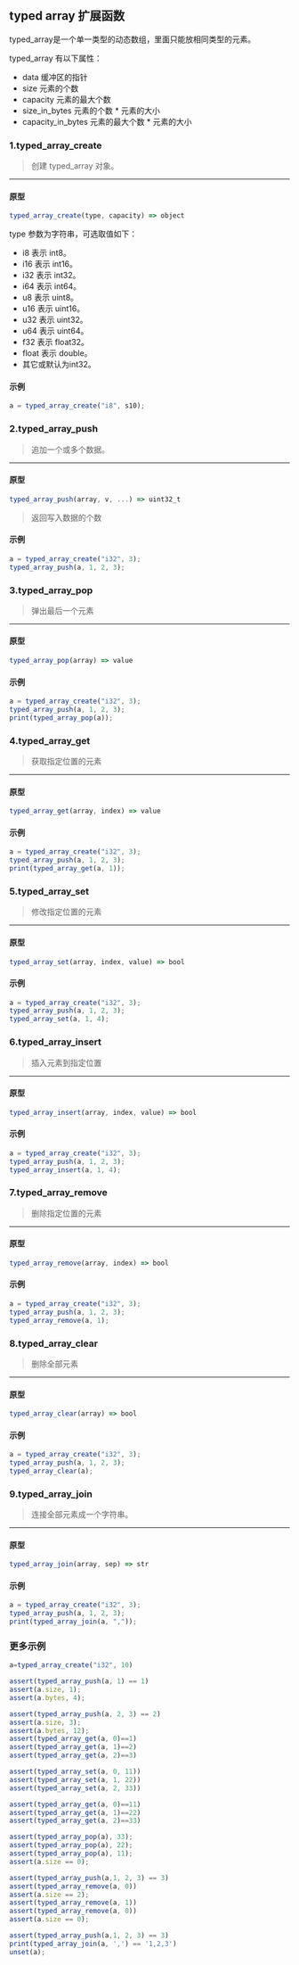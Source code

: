 ## typed array 扩展函数

typed\_array是一个单一类型的动态数组，里面只能放相同类型的元素。

typed\_array 有以下属性：

* data 缓冲区的指针
* size 元素的个数
* capacity 元素的最大个数
* size\_in\_bytes 元素的个数 * 元素的大小
* capacity\_in\_bytes 元素的最大个数 * 元素的大小

### 1.typed\_array\_create

> 创建 typed\_array 对象。
----------------------------

#### 原型

```js
typed_array_create(type, capacity) => object
```

type 参数为字符串，可选取值如下：

* i8 表示 int8。
* i16 表示 int16。
* i32 表示 int32。
* i64 表示 int64。
* u8 表示 uint8。
* u16 表示 uint16。
* u32 表示 uint32。
* u64 表示 uint64。
* f32 表示 float32。
* float 表示 double。
* 其它或默认为int32。

#### 示例

```js
a = typed_array_create("i8", s10);
```

### 2.typed\_array\_push

> 追加一个或多个数据。
----------------------------

#### 原型

```js
typed_array_push(array, v, ...) => uint32_t
```

> 返回写入数据的个数

#### 示例

```js
a = typed_array_create("i32", 3);
typed_array_push(a, 1, 2, 3);
```

### 3.typed\_array\_pop

> 弹出最后一个元素
----------------------------

#### 原型

```js
typed_array_pop(array) => value
```

#### 示例

```js
a = typed_array_create("i32", 3);
typed_array_push(a, 1, 2, 3);
print(typed_array_pop(a));
```

### 4.typed\_array\_get

> 获取指定位置的元素
----------------------------

#### 原型

```js
typed_array_get(array, index) => value
```

#### 示例

```js
a = typed_array_create("i32", 3);
typed_array_push(a, 1, 2, 3);
print(typed_array_get(a, 1));
```

### 5.typed\_array\_set

> 修改指定位置的元素
----------------------------

#### 原型

```js
typed_array_set(array, index, value) => bool
```

#### 示例

```js
a = typed_array_create("i32", 3);
typed_array_push(a, 1, 2, 3);
typed_array_set(a, 1, 4);
```

### 6.typed\_array\_insert

> 插入元素到指定位置
----------------------------

#### 原型

```js
typed_array_insert(array, index, value) => bool
```

#### 示例

```js
a = typed_array_create("i32", 3);
typed_array_push(a, 1, 2, 3);
typed_array_insert(a, 1, 4);
```

### 7.typed\_array\_remove

> 删除指定位置的元素
----------------------------

#### 原型

```js
typed_array_remove(array, index) => bool
```

#### 示例

```js
a = typed_array_create("i32", 3);
typed_array_push(a, 1, 2, 3);
typed_array_remove(a, 1);
```

### 8.typed\_array\_clear

> 删除全部元素
----------------------------

#### 原型

```js
typed_array_clear(array) => bool
```

#### 示例

```js
a = typed_array_create("i32", 3);
typed_array_push(a, 1, 2, 3);
typed_array_clear(a);
```

### 9.typed\_array\_join

> 连接全部元素成一个字符串。
----------------------------

#### 原型

```js
typed_array_join(array, sep) => str
```

#### 示例

```js
a = typed_array_create("i32", 3);
typed_array_push(a, 1, 2, 3);
print(typed_array_join(a, ","));
```

### 更多示例

```js
a=typed_array_create("i32", 10)

assert(typed_array_push(a, 1) == 1)
assert(a.size, 1);
assert(a.bytes, 4);

assert(typed_array_push(a, 2, 3) == 2)
assert(a.size, 3);
assert(a.bytes, 12);
assert(typed_array_get(a, 0)==1)
assert(typed_array_get(a, 1)==2)
assert(typed_array_get(a, 2)==3)

assert(typed_array_set(a, 0, 11))
assert(typed_array_set(a, 1, 22))
assert(typed_array_set(a, 2, 33))

assert(typed_array_get(a, 0)==11)
assert(typed_array_get(a, 1)==22)
assert(typed_array_get(a, 2)==33)

assert(typed_array_pop(a), 33);
assert(typed_array_pop(a), 22);
assert(typed_array_pop(a), 11);
assert(a.size == 0);

assert(typed_array_push(a,1, 2, 3) == 3)
assert(typed_array_remove(a, 0))
assert(a.size == 2);
assert(typed_array_remove(a, 1))
assert(typed_array_remove(a, 0))
assert(a.size == 0);

assert(typed_array_push(a,1, 2, 3) == 3)
print(typed_array_join(a, ',') == '1,2,3')
unset(a);
```
